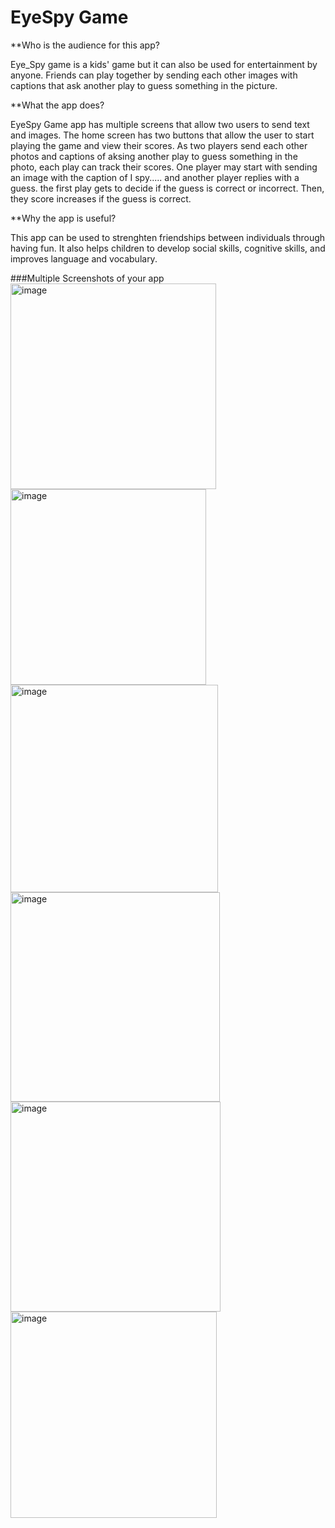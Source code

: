 # EyeSpy Game

**Who is the audience for this app?

Eye_Spy game is a kids' game but it can also be used for entertainment by anyone. Friends can play together by sending each other images with captions that ask another play to guess something in the picture. 

**What the app does?

EyeSpy Game app has multiple screens that allow two users to send text and images. The home screen has two buttons that allow the user to start playing the game and view their scores. As two players send each other photos and captions of aksing another play to guess something in the photo, each play can track their scores. One player may start with sending an image with the caption of I spy..... and another player replies with a guess. the first play gets to decide if the guess is correct or incorrect. Then, they score increases if the guess is correct. 

**Why the app is useful?

This app can be used to strenghten friendships between individuals through having fun. It also helps children to develop social skills, cognitive skills, and improves language and vocabulary. 

###Multiple Screenshots of your app
<img width="329" alt="image" src="https://user-images.githubusercontent.com/72021075/194906541-93d3811b-afc3-48c0-9a04-3a6b19b4cac8.png">
<img width="313" alt="image" src="https://user-images.githubusercontent.com/72021075/194906618-c0ab1634-9618-43b8-ba34-398e9bedc52c.png">
<img width="332" alt="image" src="https://user-images.githubusercontent.com/72021075/194906677-a780e17a-1161-45f1-80ef-e952cd7fe6bf.png">
<img width="335" alt="image" src="https://user-images.githubusercontent.com/72021075/194906754-d9d96437-3cf8-4e14-8324-6f8d86e004dc.png">
<img width="336" alt="image" src="https://user-images.githubusercontent.com/72021075/194907006-bc3421d2-2e31-423d-a0a1-1dc53eefe4a1.png">
<img width="330" alt="image" src="https://user-images.githubusercontent.com/72021075/194907100-095e3100-10af-49c7-bb83-dcbf93d89afb.png">
